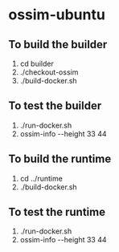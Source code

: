 # ossim-ubuntu

## To build the builder
1. cd builder
2. ./checkout-ossim 
3. ./build-docker.sh

## To test the builder
1. ./run-docker.sh
2. ossim-info --height 33 44

## To build the runtime
1. cd ../runtime
2. ./build-docker.sh

## To test the runtime
1. ./run-docker.sh
2. ossim-info --height 33 44
